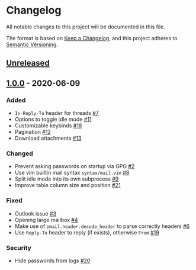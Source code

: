 # Changelog

All notable changes to this project will be documented in this file.

The format is based on [Keep a Changelog](https://keepachangelog.com/en/1.0.0/),
and this project adheres to [Semantic Versioning](https://semver.org/spec/v2.0.0.html).

## [Unreleased]

## [1.0.0] - 2020-06-09

### Added

- `In-Reply-To` header for threads [#7]
- Options to toggle idle mode [#11]
- Customizable keybinds [#18]
- Pagination [#12]
- Download attachments [#13]

### Changed

- Prevent asking passwords on startup via GPG [#2]
- Use vim builtin mail syntax `syntax/mail.vim` [#8]
- Split idle mode into its own subprocess [#9]
- Improve table column size and position [#21]

### Fixed

- Outlook issue [#3]
- Opening large mailbox [#4]
- Make use of `email.header.decode_header` to parse correctly headers [#6]
- Use `Reply-To` header to reply (if exists), otherwise `From` [#19]

### Security

- Hide passwords from logs [#20]

[unreleased]: https://github.com/soywod/iris.vim/compare/v1.0.0...HEAD
[1.0.0]: https://github.com/soywod/iris.vim/releases/tag/v1.0.0

[#2]: https://github.com/soywod/iris.vim/issues/2
[#3]: https://github.com/soywod/iris.vim/issues/3
[#4]: https://github.com/soywod/iris.vim/issues/4
[#6]: https://github.com/soywod/iris.vim/issues/6
[#7]: https://github.com/soywod/iris.vim/issues/7
[#8]: https://github.com/soywod/iris.vim/issues/8
[#9]: https://github.com/soywod/iris.vim/issues/9
[#11]: https://github.com/soywod/iris.vim/issues/11
[#12]: https://github.com/soywod/iris.vim/issues/12
[#13]: https://github.com/soywod/iris.vim/issues/13
[#18]: https://github.com/soywod/iris.vim/issues/18
[#19]: https://github.com/soywod/iris.vim/issues/19
[#20]: https://github.com/soywod/iris.vim/issues/20
[#21]: https://github.com/soywod/iris.vim/issues/21
